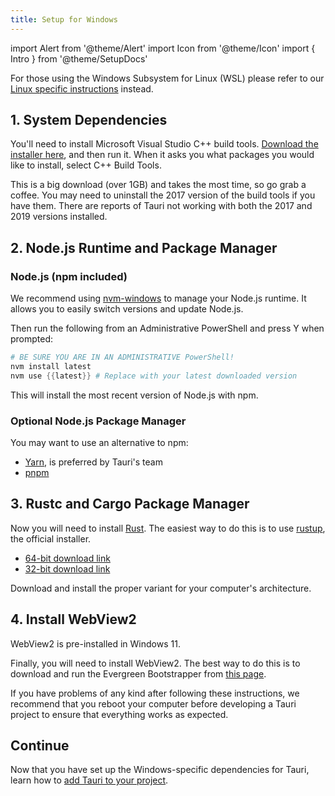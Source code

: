 ```yaml
---
title: Setup for Windows
---
```


import Alert from '@theme/Alert'
import Icon from '@theme/Icon'
import { Intro } from '@theme/SetupDocs'

<Alert title="Note">

For those using the Windows Subsystem for Linux (WSL) please refer to our [Linux specific instructions](/docs/getting-started/setup-linux) instead.
</Alert>

<Intro />

## 1. System Dependencies&nbsp;<Icon title="alert" color="danger"/>

You'll need to install Microsoft Visual Studio C++ build tools. <a href="https://visualstudio.microsoft.com/visual-cpp-build-tools/" target="_blank">Download the installer here</a>, and then run it. When it asks you what packages you would like to install, select C++ Build Tools.

<Alert title="Note">
This is a big download (over 1GB) and takes the most time, so go grab a coffee.
</Alert>

<Alert type="warning">
You may need to uninstall the 2017 version of the build tools if you have them. There are reports of Tauri not working with both the 2017 and 2019 versions installed.
</Alert>

## 2. Node.js Runtime and Package Manager&nbsp;<Icon title="control-skip-forward" color="warning"/>

### Node.js (npm included)

We recommend using <a href="https://github.com/coreybutler/nvm-windows#installation--upgrades" target="_blank">nvm-windows</a> to manage your Node.js runtime. It allows you to easily switch versions and update Node.js.

Then run the following from an Administrative PowerShell and press Y when prompted:

```powershell
# BE SURE YOU ARE IN AN ADMINISTRATIVE PowerShell!
nvm install latest
nvm use {{latest}} # Replace with your latest downloaded version
```

This will install the most recent version of Node.js with npm.

### Optional Node.js Package Manager

You may want to use an alternative to npm:

- <a href="https://yarnpkg.com/getting-started" target="_blank">Yarn</a>, is preferred by Tauri's team
- <a href="https://pnpm.js.org/en/installation" target="_blank">pnpm</a>

## 3. Rustc and Cargo Package Manager&nbsp;<Icon title="control-skip-forward" color="warning"/>

Now you will need to install <a href="https://www.rust-lang.org/" target="_blank">Rust</a>. The easiest way to do this is to use <a href="https://rustup.rs/" target="_blank">rustup</a>, the official installer.

- <a href="https://win.rustup.rs/x86_64" target="_blank">64-bit download link</a>
- <a href="https://win.rustup.rs/i686" target="_blank">32-bit download link</a>

Download and install the proper variant for your computer's architecture.


## 4. Install WebView2

<Alert title="Note">
WebView2 is pre-installed in Windows 11. 
</Alert>

Finally, you will need to install WebView2. The best way to do this is to download and run the Evergreen Bootstrapper from [this page](https://developer.microsoft.com/en-us/microsoft-edge/webview2/#download-section).

<Alert type="Note">
If you have problems of any kind after following these instructions, we recommend that you reboot your computer before developing a Tauri project to ensure that everything works as expected.
</Alert>

## Continue

Now that you have set up the Windows-specific dependencies for Tauri, learn how to [add Tauri to your project](/docs/usage/development/integration).
